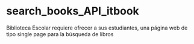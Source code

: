 # search_books_API_itbook
Biblioteca Escolar requiere ofrecer a sus estudiantes, una página web de tipo single page para la búsqueda de libros
